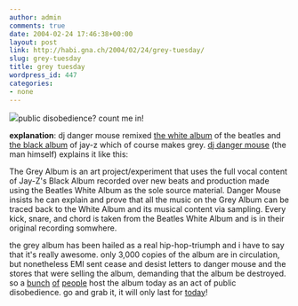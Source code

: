 ```yaml
---
author: admin
comments: true
date: 2004-02-24 17:46:38+00:00
layout: post
link: http://habi.gna.ch/2004/02/24/grey-tuesday/
slug: grey-tuesday
title: grey tuesday
wordpress_id: 447
categories:
- none
---
```


[![](http://habi.gna.ch/blog/images/greyalbum-tm.jpg)](http://habi.gna.ch/blog/images/greyalbum.jpg)public disobedience?
count me in!

**explanation**: dj danger mouse remixed [the white album](http://www.allmusic.com/cg/amg.dll?p=amg&uid=UIDSUB040402241352592746&sql=Ajxkxikp6bbo9) of the beatles and [the black album](http://www.allmusic.com/cg/amg.dll?p=amg&uid=UIDSUB040402241353523017&sql=A8vaxlfjeacqq) of jay-z which of course makes grey.
[dj danger mouse](http://www.djdangermouse.com/) (the man himself) explains it like this:

The Grey Album is an art project/experiment that uses the full vocal 
content of Jay-Z's Black Album recorded over new beats and production 
made using the Beatles White Album as the sole source material. 
Danger Mouse insists he can explain and prove that all the music 
on the Grey Album can be traced back to the White Album and its 
musical content via sampling. Every kick, snare, and chord is taken 
from the Beatles White Album and is in their original recording somwhere. 

the grey album has been hailed as a real hip-hop-triumph and i have to say that it's really awesome. only 3,000 copies of the album are in circulation, but nonetheless EMI sent cease and desist letters to danger mouse and the stores that were selling the album, demanding that the album be destroyed. so a [bunch](http://www.illegal-art.org/audio/grey.html) [of](http://www.downhillbattle.org/) [people](http://www.web-laun.ch/djDangerMouse/index.html) host the album today as an act of public disobedience.
go and grab it, it will only last for [today](http://www.greytuesday.org/)!
